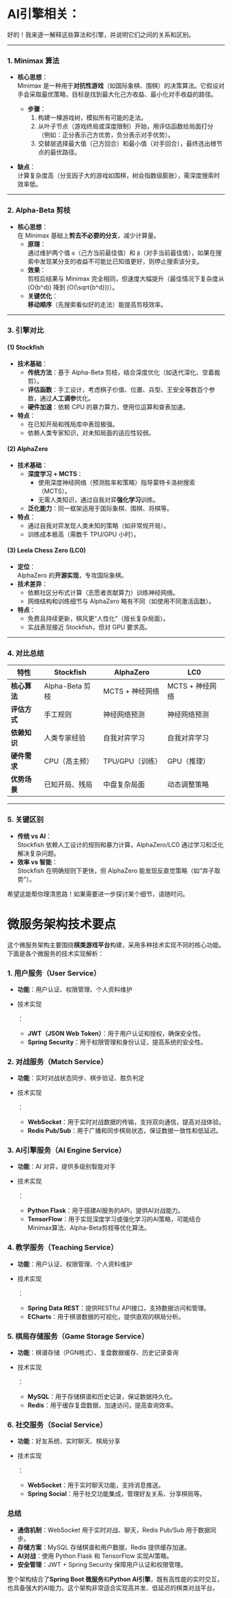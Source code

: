 # AI引擎相关：

好的！我来逐一解释这些算法和引擎，并说明它们之间的关系和区别。

---

### **1. Minimax 算法**
- **核心思想**：  
  Minimax 是一种用于**对抗性游戏**（如国际象棋、围棋）的决策算法。它假设对手会采取最优策略，目标是找到最大化己方收益、最小化对手收益的路径。  
  - **步骤**：  
    1. 构建一棵游戏树，模拟所有可能的走法。  
    2. 从叶子节点（游戏终局或深度限制）开始，用评估函数给局面打分（例如：正分表示己方优势，负分表示对手优势）。  
    3. 交替层选择最大值（己方回合）和最小值（对手回合），最终选出根节点的最优路径。  

- **缺点**：  
  计算复杂度高（分支因子大的游戏如围棋，树会指数级膨胀），需深度搜索时效率低。

---

### **2. Alpha-Beta 剪枝**
- **核心思想**：  
  在 Minimax 基础上**剪去不必要的分支**，减少计算量。  
  - **原理**：  
    通过维护两个值 `α`（己方当前最佳值）和 `β`（对手当前最佳值），如果在搜索中发现某分支的收益不可能比已知值更好，则停止搜索该分支。  
  - **效果**：  
    剪枝后结果与 Minimax 完全相同，但速度大幅提升（最佳情况下复杂度从 \(O(b^d)\) 降到 \(O(\sqrt{b^d})\)）。  
  - **关键优化**：  
    **移动顺序**（先搜索看似好的走法）能提高剪枝效率。

---

### **3. 引擎对比**
#### **(1) Stockfish**
- **技术基础**：  
  - **传统方法**：基于 Alpha-Beta 剪枝，结合深度优化（如迭代深化、空着裁剪）。  
  - **评估函数**：手工设计，考虑棋子价值、位置、兵型、王安全等数百个参数，通过**人工调参**优化。  
  - **硬件加速**：依赖 CPU 的暴力算力，使用位运算和查表加速。  
- **特点**：  
  - 在已知开局和残局库中表现极强。  
  - 依赖人类专家知识，对未知局面的适应性较弱。

#### **(2) AlphaZero**
- **技术基础**：  
  - **深度学习 + MCTS**：  
    - 使用深度神经网络（预测胜率和策略）指导蒙特卡洛树搜索（MCTS）。  
    - 无需人类知识，通过自我对弈**强化学习**训练。  
  - **泛化能力**：同一框架适用于国际象棋、围棋、将棋等。  
- **特点**：  
  - 通过自我对弈发现人类未知的策略（如非常规开局）。  
  - 训练成本极高（需数千 TPU/GPU 小时）。

#### **(3) Leela Chess Zero (LC0)**
- **定位**：  
  AlphaZero 的**开源实现**，专攻国际象棋。  
- **技术差异**：  
  - 依赖社区分布式计算（志愿者贡献算力）训练神经网络。  
  - 网络结构和训练细节与 AlphaZero 略有不同（如使用不同激活函数）。  
- **特点**：  
  - 免费且持续更新，棋风更“人性化”（擅长复杂局面）。  
  - 实战表现接近 Stockfish，但对 GPU 要求高。

---

### **4. 对比总结**
| **特性**     | **Stockfish**   | **AlphaZero**   | **LC0**         |
| ------------ | --------------- | --------------- | --------------- |
| **核心算法** | Alpha-Beta 剪枝 | MCTS + 神经网络 | MCTS + 神经网络 |
| **评估方式** | 手工规则        | 神经网络预测    | 神经网络预测    |
| **依赖知识** | 人类专家经验    | 自我对弈学习    | 自我对弈学习    |
| **硬件需求** | CPU（高主频）   | TPU/GPU（训练） | GPU（推理）     |
| **优势场景** | 已知开局、残局  | 中盘复杂局面    | 动态调整策略    |

---

### **5. 关键区别**
- **传统 vs AI**：  
  Stockfish 依赖人工设计的规则和暴力计算，AlphaZero/LC0 通过学习和泛化解决复杂问题。  
- **效率 vs 智能**：  
  Stockfish 在明确规则下更快，但 AlphaZero 能发现反直觉策略（如“弃子取势”）。  

希望这能帮你理清思路！如果需要进一步探讨某个细节，请随时问。

# 微服务架构技术要点

这个微服务架构主要围绕**棋类游戏平台**构建，采用多种技术实现不同的核心功能。下面是各个微服务的技术实现解析：

### 1. **用户服务（User Service）**

- **功能**：用户认证、权限管理、个人资料维护

- 技术实现

  ：

  - **JWT（JSON Web Token）**：用于用户认证和授权，确保安全性。
  - **Spring Security**：用于权限管理和身份认证，提高系统的安全性。

### 2. **对战服务（Match Service）**

- **功能**：实时对战状态同步、棋步验证、胜负判定

- 技术实现

  ：

  - **WebSocket**：用于实时对战数据的传输，支持双向通信，提高对战体验。
  - **Redis Pub/Sub**：用于广播和同步棋局状态，保证数据一致性和低延迟。

### 3. **AI引擎服务（AI Engine Service）**

- **功能**：AI 对弈，提供多级别智能对手

- 技术实现

  ：

  - **Python Flask**：用于搭建AI服务的API，提供AI对战能力。
  - **TensorFlow**：用于实现深度学习或强化学习的AI策略，可能结合Minimax算法、Alpha-Beta剪枝等优化算法。

### 4. **教学服务（Teaching Service）**

- **功能**：用户认证、权限管理、个人资料维护

- 技术实现

  ：

  - **Spring Data REST**：提供RESTful API接口，支持数据访问和管理。
  - **ECharts**：用于棋谱数据的可视化，提供直观的棋局分析。

### 5. **棋局存储服务（Game Storage Service）**

- **功能**：棋谱存储（PGN格式）、复盘数据缓存、历史记录查询

- 技术实现

  ：

  - **MySQL**：用于存储棋谱和历史记录，保证数据持久化。
  - **Redis**：用于缓存复盘数据，加速访问，提高查询效率。

### 6. **社交服务（Social Service）**

- **功能**：好友系统、实时聊天、棋局分享

- 技术实现

  ：

  - **WebSocket**：用于实时聊天功能，支持消息推送。
  - **Spring Social**：用于社交功能集成，管理好友关系、分享棋局等。

### **总结**

- **通信机制**：WebSocket 用于实时对战、聊天，Redis Pub/Sub 用于数据同步。
- **存储方案**：MySQL 存储棋谱和用户数据，Redis 提供缓存加速。
- **AI对战**：使用 Python Flask 和 TensorFlow 实现AI策略。
- **安全管理**：JWT + Spring Security 保障用户认证和权限管理。

整个架构结合了**Spring Boot 微服务**和**Python AI引擎**，既有高性能的实时交互，也具备强大的AI能力。这个架构非常适合实现高并发、低延迟的棋类对战平台。
